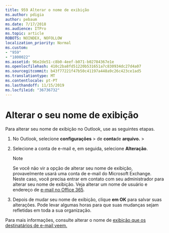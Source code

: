 ```yaml
---
title: 959 Alterar o nome de exibição
ms.author: pdigia
author: pebaum
ms.date: 7/17/2018
ms.audience: ITPro
ms.topic: article
ROBOTS: NOINDEX, NOFOLLOW
localization_priority: Normal
ms.custom:
- "959"
- "1800022"
ms.assetid: 96e2de51-c8b0-4eef-b071-b02784367e1e
ms.openlocfilehash: 410c2ba8fd51220b531651a7c830934dc27d4a07
ms.sourcegitcommit: b43f77221f47b50c41197a448a9c26c423ce1ad5
ms.translationtype: MT
ms.contentlocale: pt-PT
ms.lasthandoff: 11/15/2019
ms.locfileid: "36736732"
---
```

# <a name="change-your-display-name"></a>Alterar o seu nome de exibição
  
Para alterar seu nome de exibição no Outlook, use as seguintes etapas.
  
1. No Outlook, selecione **configurações** \> de **conta**de **arquivo.** \>

2. Selecione a conta de e-mail e, em seguida, selecione **Alteração**.

    > [!NOTE]
    > Se você não vir a opção de alterar seu nome de exibição, provavelmente usará uma conta de e-mail do Microsoft Exchange. Neste caso, você precisa entrar em contato com seu administrador para alterar seu nome de exibição. Veja alterar um nome de usuário e endereço de [e-mail no Office 365](https://docs.microsoft.com/office365/admin/add-users/change-a-user-name-and-email-address).
  
3. Depois de mudar seu nome de exibição, clique **em OK** para salvar suas alterações. Pode levar algumas horas para que suas mudanças sejam refletidas em toda a sua organização.

Para mais informações, consulte alterar o nome de [exibição que os destinatários de e-mail veem.](https://support.office.com/article/2b53331a-ba2a-4803-88dc-ac9fe376c8a9.aspx)
  